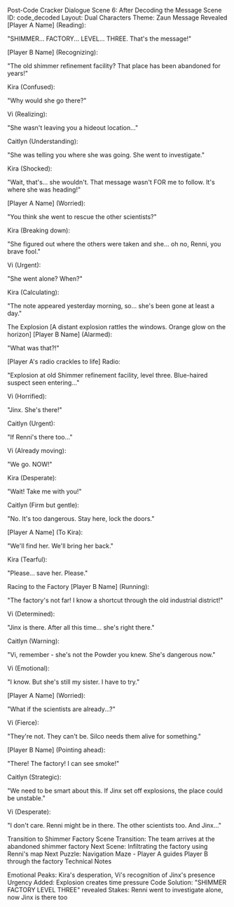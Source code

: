 Post-Code Cracker Dialogue
Scene 6: After Decoding the Message
Scene ID: code_decoded
Layout: Dual Characters
Theme: Zaun
Message Revealed
[Player A Name] (Reading):

"SHIMMER... FACTORY... LEVEL... THREE. That's the message!"

[Player B Name] (Recognizing):

"The old shimmer refinement facility? That place has been abandoned for years!"

Kira (Confused):

"Why would she go there?"

Vi (Realizing):

"She wasn't leaving you a hideout location..."

Caitlyn (Understanding):

"She was telling you where she was going. She went to investigate."

Kira (Shocked):

"Wait, that's... she wouldn't. That message wasn't FOR me to follow. It's where she was heading!"

[Player A Name] (Worried):

"You think she went to rescue the other scientists?"

Kira (Breaking down):

"She figured out where the others were taken and she... oh no, Renni, you brave fool."

Vi (Urgent):

"She went alone? When?"

Kira (Calculating):

"The note appeared yesterday morning, so... she's been gone at least a day."

The Explosion
[A distant explosion rattles the windows. Orange glow on the horizon]
[Player B Name] (Alarmed):

"What was that?!"

[Player A's radio crackles to life]
Radio:

"Explosion at old Shimmer refinement facility, level three. Blue-haired suspect seen entering..."

Vi (Horrified):

"Jinx. She's there!"

Caitlyn (Urgent):

"If Renni's there too..."

Vi (Already moving):

"We go. NOW!"

Kira (Desperate):

"Wait! Take me with you!"

Caitlyn (Firm but gentle):

"No. It's too dangerous. Stay here, lock the doors."

[Player A Name] (To Kira):

"We'll find her. We'll bring her back."

Kira (Tearful):

"Please... save her. Please."

Racing to the Factory
[Player B Name] (Running):

"The factory's not far! I know a shortcut through the old industrial district!"

Vi (Determined):

"Jinx is there. After all this time... she's right there."

Caitlyn (Warning):

"Vi, remember - she's not the Powder you knew. She's dangerous now."

Vi (Emotional):

"I know. But she's still my sister. I have to try."

[Player A Name] (Worried):

"What if the scientists are already...?"

Vi (Fierce):

"They're not. They can't be. Silco needs them alive for something."

[Player B Name] (Pointing ahead):

"There! The factory! I can see smoke!"

Caitlyn (Strategic):

"We need to be smart about this. If Jinx set off explosions, the place could be unstable."

Vi (Desperate):

"I don't care. Renni might be in there. The other scientists too. And Jinx..."


Transition to Shimmer Factory
Scene Transition: The team arrives at the abandoned shimmer factory
Next Scene: Infiltrating the factory using Renni's map
Next Puzzle: Navigation Maze - Player A guides Player B through the factory
Technical Notes

Emotional Peaks: Kira's desperation, Vi's recognition of Jinx's presence
Urgency Added: Explosion creates time pressure
Code Solution: "SHIMMER FACTORY LEVEL THREE" revealed
Stakes: Renni went to investigate alone, now Jinx is there too